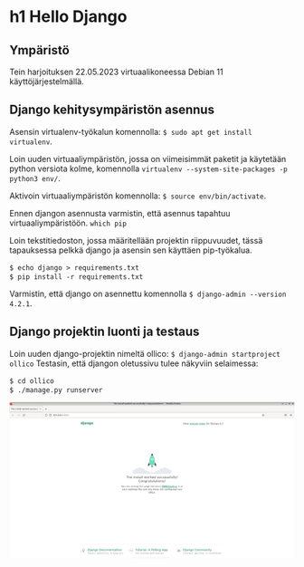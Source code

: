 # h1 Hello Django

## Ympäristö
Tein harjoituksen 22.05.2023 virtuaalikoneessa Debian 11 käyttöjärjestelmällä.

## Django kehitysympäristön asennus
Asensin virtualenv-työkalun komennolla:
`$ sudo apt get install virtualenv`.

Loin uuden virtuaaliympäristön, jossa on viimeisimmät paketit ja käytetään python versiota kolme, komennolla
`virtualenv --system-site-packages -p python3 env/`.

Aktivoin virtuaaliympäristön komennolla:
`$ source env/bin/activate`.

Ennen djangon asennusta varmistin, että asennus tapahtuu virtuaaliympäristöön.
`which pip`

Loin tekstitiedoston, jossa määritellään projektin riippuvuudet, tässä tapauksessa pelkkä django ja asensin sen käyttäen pip-työkalua.
```
$ echo django > requirements.txt 
$ pip install -r requirements.txt
```

Varmistin, että django on asennettu komennolla
`$ django-admin --version 4.2.1`.

## Django projektin luonti ja testaus
Loin uuden django-projektin nimeltä ollico: `$ django-admin startproject ollico`
Testasin, että djangon oletussivu tulee näkyviin selaimessa:
```
$ cd ollico 
$ ./manage.py runserver
```
![Django-oletussivu](./django_install_test.png)


